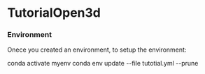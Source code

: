 # TutorialOpen3d


### Environment

Onece you created an environment, to setup the environment:

conda activate myenv
conda env update --file tutotial.yml --prune